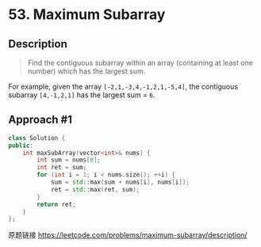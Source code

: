# 53. Maximum Subarray

## Description
>Find the contiguous subarray within an array (containing at least one number) which has the largest sum.

For example, given the array `[-2,1,-3,4,-1,2,1,-5,4]`,
the contiguous subarray `[4,-1,2,1]` has the largest sum = `6`.

## Approach #1 
```C++
class Solution {
public:
    int maxSubArray(vector<int>& nums) {
        int sum = nums[0];
        int ret = sum;
        for (int i = 1; i < nums.size(); ++i) {
            sum = std::max(sum + nums[i], nums[i]);
            ret = std::max(ret, sum);
        }
        return ret;
    }
};
```

原题链接 <https://leetcode.com/problems/maximum-subarray/description/>
